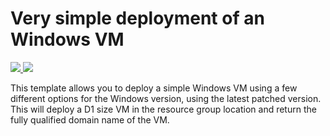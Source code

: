 # Very simple deployment of an Windows VM

<a href="https://portal.azure.com/#create/Microsoft.Template/uri/https%3A%2F%2Fgithub.com%2Fjere-le%2Ffullblasttoazure%2Fupload%2Fmaster%2Fazuredeploy.json" target="_blank">
    <img src="http://azuredeploy.net/deploybutton.png"/>
</a>
<a href="http://armviz.io/#/?load=https%3A%2F%2Fraw.githubusercontent.com%2FAzure%2Fazure-quickstart-templates%2Fmaster%2F101-vm-simple-windows%2Fazuredeploy.json" target="_blank">
    <img src="http://armviz.io/visualizebutton.png"/>
</a>

This template allows you to deploy a simple Windows VM using a few different options for the Windows version, using the latest patched version. This will deploy a D1 size VM in the resource group location and return the fully qualified domain name of the VM.
